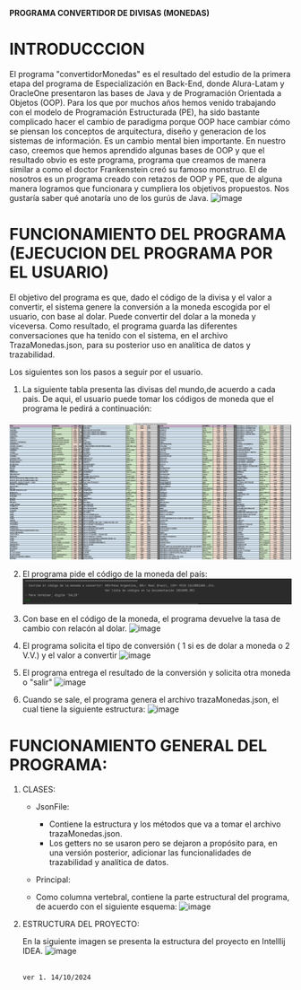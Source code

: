 **PROGRAMA CONVERTIDOR DE DIVISAS (MONEDAS)**
# INTRODUCCCION
El programa "convertidorMonedas" es el resultado del estudio  de la primera etapa del  programa de Especialización en Back-End, donde Alura-Latam y OracleOne presentaron las bases de Java y de Programación Orientada a Objetos (OOP). 
Para los que por muchos años hemos venido trabajando con el modelo de Programación Estructurada (PE),  ha sido bastante complicado hacer el cambio de paradigma porque  OOP hace cambiar cómo se piensan  los conceptos de arquitectura, diseño y generacion de los sistemas de información. Es un cambio mental bien importante.
En nuestro caso, creemos que hemos aprendido algunas bases de OOP y que el resultado obvio es este programa, programa que creamos  de manera similar a como el doctor Frankenstein creó su famoso monstruo. El de nosotros es un programa creado con retazos de OOP y PE, que de alguna manera logramos que funcionara y cumpliera los objetivos propuestos. Nos gustaría saber qué anotaría uno de los gurús de Java.
![image](https://github.com/user-attachments/assets/7e3d6486-a8e1-40c6-9202-59d6e83eb457)

# FUNCIONAMIENTO DEL PROGRAMA (EJECUCION DEL PROGRAMA POR EL USUARIO)

El objetivo del programa es que, dado el código de la divisa y el valor a convertir, el sistema genere la conversión a la moneda escogida por el usuario, con base al dolar. Puede convertir del dolar a la moneda y viceversa. Como resultado, el programa guarda las diferentes conversaciones que ha tenido con el sistema, en el archivo TrazaMonedas.json, para su posterior uso en analítica de datos y trazabilidad.

Los siguientes son los pasos a seguir por el usuario.
1.  La siguiente tabla presenta las divisas del mundo,de acuerdo a cada pais. De aqui, el usuario puede tomar los códigos de moneda que el programa le pedirá a continuación:

![image](https://github.com/rumanag/convertidorMonedas/blob/main/tools/codigosDivisas.png)

2. El programa pide el código de la moneda del país:
![image](https://github.com/rumanag/convertidorMonedas/blob/main/tools/1%20definirMoneda.png?raw=true)

3. Con base en el código de la moneda, el programa devuelve la tasa de cambio con relacón al dolar.
![image](https://github.com/user-attachments/assets/842c8f31-334a-4528-9c46-d6a5a3d4a73c)

4. El programa solicita el tipo de conversión ( 1 si es de dolar a moneda o 2  V.V.) y el valor a convertir
![image](https://github.com/user-attachments/assets/42b4e51a-03d7-4fe1-964b-95a30df68ece)

5. El programa entrega el resultado de la conversión  y solicita otra moneda o "salir"
![image](https://github.com/user-attachments/assets/3bb068c6-f683-4d6e-92d1-380c9baaf2e7)

6. Cuando se sale, el programa genera el archivo trazaMonedas.json, el cual tiene la siguiente estructura:
![image](https://github.com/user-attachments/assets/8953d61c-6136-437c-96f3-2cf8413aa981)

# FUNCIONAMIENTO GENERAL DEL PROGRAMA:

1. CLASES:
   - JsonFile:
     * Contiene la estructura y los métodos que va a tomar el archivo trazaMonedas.json.
     *  Los getters no se usaron pero se dejaron a propósito para, en una versión posterior, adicionar las funcionalidades de trazabilidad y analítica de datos.

    - Principal:
     * Como columna vertebral, contiene la parte estructural del programa, de acuerdo con el siguiente esquema:
![image](https://github.com/user-attachments/assets/56bf3e62-3c7f-4d94-be3b-e7e86d666b08)


2. ESTRUCTURA DEL PROYECTO:

   En la siguiente imagen se presenta la estructura del proyecto en Intelllij IDEA.
  ![image](https://github.com/user-attachments/assets/d2f14c34-26e0-407c-9fd1-43204cfb97cd)


                                                                                                                                                 ver 1. 14/10/2024
